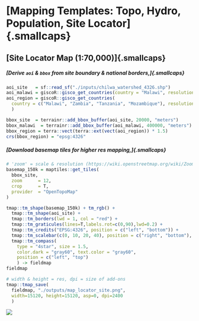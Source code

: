 # [Mapping Templates: Topo, Hydro, Population, Site Locator]{.smallcaps}

## [Site Locator Map (1:70,000)]{.smallcaps}

##### [Derive `aoi` & `bbox` from site boundary & national borders,]{.smallcaps}

``` r
aoi_site   = sf::read_sf("./inputs/chilwa_watershed_4326.shp")
aoi_malawi = giscoR::gisco_get_countries(country = "Malawi", resolution = "3")
aoi_region = giscoR::gisco_get_countries(
  country = c("Malawi", "Zambia", "Tanzania", "Mozambique"), resolution = "3"
  )

bbox_site  = terrainr::add_bbox_buffer(aoi_site, 20000, "meters")
bbox_malawi  = terrainr::add_bbox_buffer(aoi_malawi, 400000, "meters")
bbox_region = terra::vect(terra::ext(vect(aoi_region)) * 1.5) 
crs(bbox_region) = "epsg:4326"
```

##### [Download basemap tiles for higher res mapping,]{.smallcaps}

``` r
# 'zoom' = scale & resolution (https://wiki.openstreetmap.org/wiki/Zoom_levels)
basemap_150k = maptiles::get_tiles(
  bbox_site, 
  zoom      = 12, 
  crop      = T,
  provider  = "OpenTopoMap"
)

tmap::tm_shape(basemap_150k) + tm_rgb() + 
  tmap::tm_shape(aoi_site) +
  tmap::tm_borders(lwd = 1, col = "red") +
  tmap::tm_graticules(lines=T,labels.rot=c(0,90),lwd=0.2) +
  tmap::tm_credits("EPSG:4326", position = c("left", "bottom")) + 
  tmap::tm_scalebar(c(0, 10, 20, 40), position = c("right", "bottom"), text.size = .5) +
  tmap::tm_compass(
    type = "4star", size = 1.5,
    color.dark = "gray60", text.color = "gray60",
    position = c("left", "top")
    ) -> fieldmap
fieldmap

# width & height = res, dpi = size of add-ons
tmap::tmap_save(
  fieldmap, "./outputs/map_locator_site.png", 
  width=15120, height=15120, asp=0, dpi=2400
  )
```

![](outputs/map_locator_site.png)
